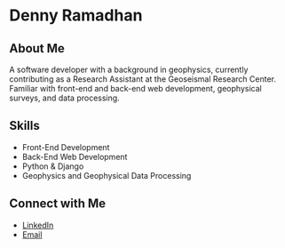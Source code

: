 # Denny Ramadhan

## About Me
A software developer with a background in geophysics, currently contributing as a Research Assistant at the Geoseismal Research Center. Familiar with front-end and back-end web development, geophysical surveys, and data processing.

## Skills
- Front-End Development
- Back-End Web Development
- Python & Django
- Geophysics and Geophysical Data Processing


## Connect with Me
- [LinkedIn](https://www.linkedin.com/in/dennyramadhan/)
- [Email](mailto:denydhn@gmail.com)


<!--
**dennydhn/dennydhn** is a ✨ _special_ ✨ repository because its `README.md` (this file) appears on your GitHub profile.

Here are some ideas to get you started:

- 🔭 I’m currently working on ...
- 🌱 I’m currently learning ...
- 👯 I’m looking to collaborate on ...
- 🤔 I’m looking for help with ...
- 💬 Ask me about ...
- 📫 How to reach me: ...
- 😄 Pronouns: ...
- ⚡ Fun fact: ...
-->
